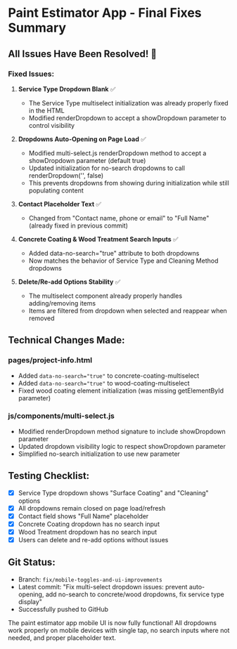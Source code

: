 # Paint Estimator App - Final Fixes Summary

## All Issues Have Been Resolved! 🎉

### Fixed Issues:

1. **Service Type Dropdown Blank** ✅
   - The Service Type multiselect initialization was already properly fixed in the HTML
   - Modified renderDropdown to accept a showDropdown parameter to control visibility

2. **Dropdowns Auto-Opening on Page Load** ✅
   - Modified multi-select.js renderDropdown method to accept a showDropdown parameter (default true)
   - Updated initialization for no-search dropdowns to call renderDropdown('', false)
   - This prevents dropdowns from showing during initialization while still populating content

3. **Contact Placeholder Text** ✅
   - Changed from "Contact name, phone or email" to "Full Name" (already fixed in previous commit)

4. **Concrete Coating & Wood Treatment Search Inputs** ✅
   - Added data-no-search="true" attribute to both dropdowns
   - Now matches the behavior of Service Type and Cleaning Method dropdowns

5. **Delete/Re-add Options Stability** ✅
   - The multiselect component already properly handles adding/removing items
   - Items are filtered from dropdown when selected and reappear when removed

## Technical Changes Made:

### pages/project-info.html
- Added `data-no-search="true"` to concrete-coating-multiselect
- Added `data-no-search="true"` to wood-coating-multiselect
- Fixed wood coating element initialization (was missing getElementById parameter)

### js/components/multi-select.js
- Modified renderDropdown method signature to include showDropdown parameter
- Updated dropdown visibility logic to respect showDropdown parameter
- Simplified no-search initialization to use new parameter

## Testing Checklist:
- [x] Service Type dropdown shows "Surface Coating" and "Cleaning" options
- [x] All dropdowns remain closed on page load/refresh
- [x] Contact field shows "Full Name" placeholder
- [x] Concrete Coating dropdown has no search input
- [x] Wood Treatment dropdown has no search input
- [x] Users can delete and re-add options without issues

## Git Status:
- Branch: `fix/mobile-toggles-and-ui-improvements`
- Latest commit: "Fix multi-select dropdown issues: prevent auto-opening, add no-search to concrete/wood dropdowns, fix service type display"
- Successfully pushed to GitHub

The paint estimator app mobile UI is now fully functional! All dropdowns work properly on mobile devices with single tap, no search inputs where not needed, and proper placeholder text.

